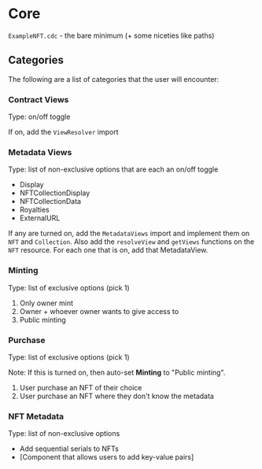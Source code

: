 # Core

`ExampleNFT.cdc` - the bare minimum (+ some niceties like paths)

## Categories

The following are a list of categories that the user will encounter:

### Contract Views

Type: on/off toggle

If on, add the `ViewResolver` import 

### Metadata Views

Type: list of non-exclusive options that are each an on/off toggle

- Display
- NFTCollectionDisplay
- NFTCollectionData
- Royalties
- ExternalURL

If any are turned on, add the `MetadataViews` import and implement them on `NFT` and `Collection`. Also add the `resolveView` and `getViews` functions on the `NFT` resource.
For each one that is on, add that MetadataView.

### Minting

Type: list of exclusive options (pick 1)

1. Only owner mint
2. Owner + whoever owner wants to give access to
3. Public minting

### Purchase

Type: list of exclusive options (pick 1)

Note: If this is turned on, then auto-set **Minting** to "Public minting".

1. User purchase an NFT of their choice
2. User purchase an NFT where they don't know the metadata

### NFT Metadata

Type: list of non-exclusive options

- Add sequential serials to NFTs
- [Component that allows users to add key-value pairs]
